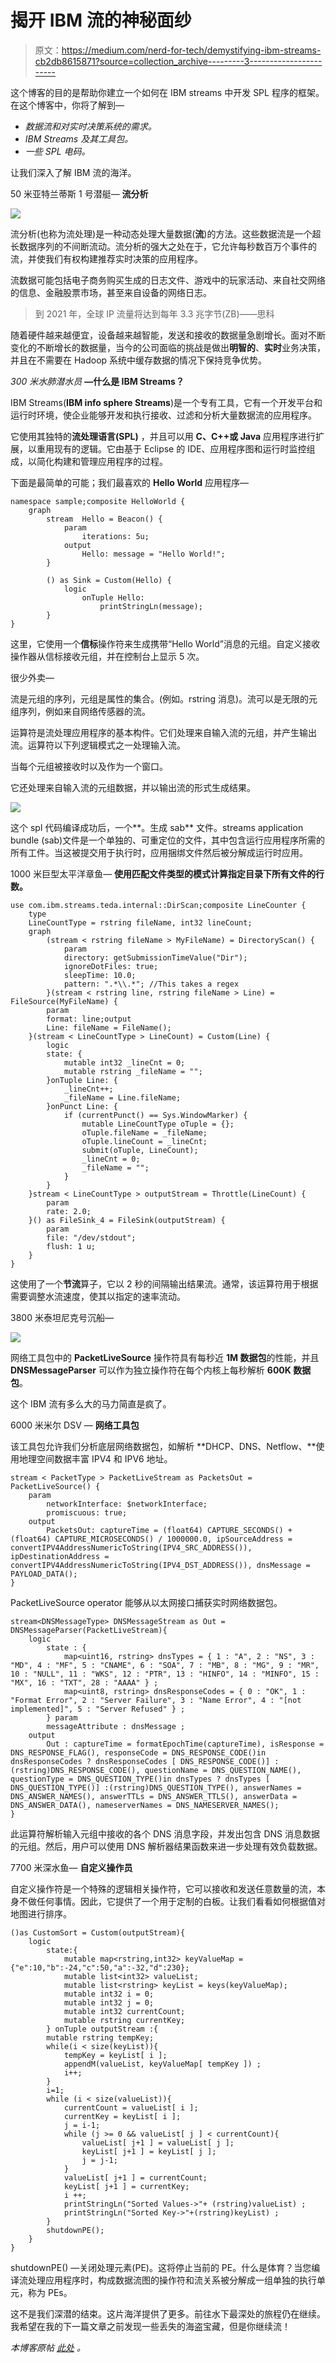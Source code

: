 # 揭开 IBM 流的神秘面纱

> 原文：<https://medium.com/nerd-for-tech/demystifying-ibm-streams-cb2db8615871?source=collection_archive---------3----------------------->

这个博客的目的是帮助你建立一个如何在 IBM streams 中开发 SPL 程序的框架。在这个博客中，你将了解到—

*   *数据流和对实时决策系统的需求。*
*   *IBM Streams 及其工具包。*
*   *一些 SPL 电码。*

让我们深入了解 IBM 流的海洋。

50 米亚特兰蒂斯 1 号潜艇— **流分析**

![](img/323589803f24cea7257b4ee0bf70d43b.png)

流分析(也称为流处理)是一种动态处理大量数据(**流**)的方法。这些数据流是一个超长数据序列的不间断流动。流分析的强大之处在于，它允许每秒数百万个事件的流，并使我们有权构建推荐实时决策的应用程序。

流数据可能包括电子商务购买生成的日志文件、游戏中的玩家活动、来自社交网络的信息、金融股票市场，甚至来自设备的网络日志。

> 到 2021 年，全球 IP 流量将达到每年 3.3 兆字节(ZB)——思科

随着硬件越来越便宜，设备越来越智能，发送和接收的数据量急剧增长。面对不断变化的不断增长的数据量，当今的公司面临的挑战是做出**明智的**、**实时**业务决策，并且在不需要在 Hadoop 系统中缓存数据的情况下保持竞争优势。

*300 米水肺潜水员* **—什么是 IBM Streams？**

IBM Streams(**IBM info sphere Streams**)是一个专有工具，它有一个开发平台和运行时环境，使企业能够开发和执行接收、过滤和分析大量数据流的应用程序。

它使用其独特的**流处理语言(SPL)** ，并且可以用 **C、C++或 Java** 应用程序进行扩展，以重用现有的逻辑。它由基于 Eclipse 的 IDE、应用程序图和运行时监控组成，以简化构建和管理应用程序的过程。

下面是最简单的可能；我们最喜欢的 **Hello World** 应用程序—

```
namespace sample;composite HelloWorld {
    graph 
        stream  Hello = Beacon() {
            param 
                iterations: 5u; 
            output 
                Hello: message = "Hello World!"; 
        } 

        () as Sink = Custom(Hello) { 
            logic 
                onTuple Hello: 
                    printStringLn(message); 
        }
}
```

这里，它使用一个**信标**操作符来生成携带“Hello World”消息的元组。自定义接收操作器从信标接收元组，并在控制台上显示 5 次。

很少外卖—

流是元组的序列，元组是属性的集合。(例如。rstring 消息)。流可以是无限的元组序列，例如来自网络传感器的流。

运算符是流处理应用程序的基本构件。它们处理来自输入流的元组，并产生输出流。运算符以下列逻辑模式之一处理输入流。

当每个元组被接收时以及作为一个窗口。

它还处理来自输入流的元组数据，并以输出流的形式生成结果。

![](img/c8f89bf4e1b30bdcf684d99e08e456b7.png)

这个 spl 代码编译成功后，一个**。生成 sab** 文件。streams application bundle (sab)文件是一个单独的、可重定位的文件，其中包含运行应用程序所需的所有工件。当这被提交用于执行时，应用捆绑文件然后被分解成运行时应用。

1000 米巨型太平洋章鱼— **使用匹配文件类型的模式计算指定目录下所有文件的行数。**

```
use com.ibm.streams.teda.internal::DirScan;composite LineCounter {
    type
    LineCountType = rstring fileName, int32 lineCount;
    graph
        (stream < rstring fileName > MyFileName) = DirectoryScan() {
            param
            directory: getSubmissionTimeValue("Dir");
            ignoreDotFiles: true;
            sleepTime: 10.0;
            pattern: ".*\\.*"; //This takes a regex 
        }(stream < rstring line, rstring fileName > Line) = FileSource(MyFileName) {
        param
        format: line;output
        Line: fileName = FileName();
    }(stream < LineCountType > LineCount) = Custom(Line) {
        logic
        state: {
            mutable int32 _lineCnt = 0;
            mutable rstring _fileName = "";
        }onTuple Line: {
            _lineCnt++;
            _fileName = Line.fileName;
        }onPunct Line: {
            if (currentPunct() == Sys.WindowMarker) {
                mutable LineCountType oTuple = {};
                oTuple.fileName = _fileName;
                oTuple.lineCount = _lineCnt;
                submit(oTuple, LineCount);
                _lineCnt = 0;
                _fileName = "";
            }
        }
    }stream < LineCountType > outputStream = Throttle(LineCount) {
        param
        rate: 2.0;
    }() as FileSink_4 = FileSink(outputStream) {
        param
        file: "/dev/stdout";
        flush: 1 u;
    }
}
```

这使用了一个**节流**算子，它以 2 秒的间隔输出结果流。通常，该运算符用于根据需要调整水流速度，使其以指定的速率流动。

3800 米泰坦尼克号沉船—

![](img/27d9185dc4406c4d419ba561bd95361a.png)

网络工具包中的 **PacketLiveSource** 操作符具有每秒近 **1M 数据包**的性能，并且 **DNSMessageParser** 可以作为独立操作符在每个内核上每秒解析 **600K 数据包**。

这个 IBM 流有多么大的马力简直是疯了。

6000 米米尔 DSV — **网络工具包**

该工具包允许我们分析底层网络数据包，如解析 **DHCP、DNS、Netflow、**使用地理空间数据丰富 IPV4 和 IPV6 地址。

```
stream < PacketType > PacketLiveStream as PacketsOut = PacketLiveSource() {
    param
        networkInterface: $networkInterface;
        promiscuous: true;
    output
        PacketsOut: captureTime = (float64) CAPTURE_SECONDS() + (float64) CAPTURE_MICROSECONDS() / 1000000.0, ipSourceAddress = convertIPV4AddressNumericToString(IPV4_SRC_ADDRESS()), ipDestinationAddress = convertIPV4AddressNumericToString(IPV4_DST_ADDRESS()), dnsMessage = PAYLOAD_DATA();
}
```

PacketLiveSource operator 能够从以太网接口捕获实时网络数据包。

```
stream<DNSMessageType> DNSMessageStream as Out = DNSMessageParser(PacketLiveStream){
    logic
        state : {
            map<uint16, rstring> dnsTypes = { 1 : "A", 2 : "NS", 3 : "MD", 4 : "MF", 5 : "CNAME", 6 : "SOA", 7 : "MB", 8 : "MG", 9 : "MR", 10 : "NULL", 11 : "WKS", 12 : "PTR", 13 : "HINFO", 14 : "MINFO", 15 : "MX", 16 : "TXT", 28 : "AAAA" } ;
            map<uint8, rstring> dnsResponseCodes = { 0 : "OK", 1 : "Format Error", 2 : "Server Failure", 3 : "Name Error", 4 : "[not implemented]", 5 : "Server Refused" } ;
        } param
        messageAttribute : dnsMessage ;
    output
        Out : captureTime = formatEpochTime(captureTime), isResponse = DNS_RESPONSE_FLAG(), responseCode = DNS_RESPONSE_CODE()in dnsResponseCodes ? dnsResponseCodes [ DNS_RESPONSE_CODE()] :(rstring)DNS_RESPONSE_CODE(), questionName = DNS_QUESTION_NAME(), questionType = DNS_QUESTION_TYPE()in dnsTypes ? dnsTypes [ DNS_QUESTION_TYPE()] :(rstring)DNS_QUESTION_TYPE(), answerNames = DNS_ANSWER_NAMES(), answerTTLs = DNS_ANSWER_TTLS(), answerData = DNS_ANSWER_DATA(), nameserverNames = DNS_NAMESERVER_NAMES();
}
```

此运算符解析输入元组中接收的各个 DNS 消息字段，并发出包含 DNS 消息数据的元组。然后，用户可以使用 DNS 解析器结果函数来进一步处理有效负载数据。

7700 米深水鱼— **自定义操作员**

自定义操作符是一个特殊的逻辑相关操作符，它可以接收和发送任意数量的流，本身不做任何事情。因此，它提供了一个用于定制的白板。让我们看看如何根据值对地图进行排序。

```
()as CustomSort = Custom(outputStream){
    logic
        state:{
            mutable map<rstring,int32> keyValueMap = {"e":10,"b":-24,"c":50,"a":-32,"d":230};
            mutable list<int32> valueList;
            mutable list<rstring> keyList = keys(keyValueMap);
            mutable int32 i = 0;
            mutable int32 j = 0;
            mutable int32 currentCount;
            mutable rstring currentKey;
        } onTuple outputStream :{
        mutable rstring tempKey;
        while(i < size(keyList)){
            tempKey = keyList[ i ];
            appendM(valueList, keyValueMap[ tempKey ]) ;
            i++;
        }
        i=1;
        while (i < size(valueList)){
            currentCount = valueList[ i ];
            currentKey = keyList[ i ];
            j = i-1;
            while (j >= 0 && valueList[ j ] < currentCount){
                valueList[ j+1 ] = valueList[ j ];
                keyList[ j+1 ] = keyList[ j ];
                j = j-1;
            }
            valueList[ j+1 ] = currentCount;
            keyList[ j+1 ] = currentKey;
            i ++;
            printStringLn("Sorted Values->"+ (rstring)valueList) ;
            printStringLn("Sorted Key->"+(rstring)keyList) ;
        }
        shutdownPE();
    }
}
```

shutdownPE() —关闭处理元素(PE)。这将停止当前的 PE。什么是体育？当您编译流处理应用程序时，构成数据流图的操作符和流关系被分解成一组单独的执行单元，称为 PEs。

这不是我们深潜的结束。这片海洋提供了更多。前往水下最深处的旅程仍在继续。我希望在我的下一篇文章之前发现一些丢失的海盗宝藏，但是你继续流！

*本博客原帖* [*此处*](https://kuharanbhowmik.wordpress.com/2018/09/04/demystifying-ibm-streams/) *。*